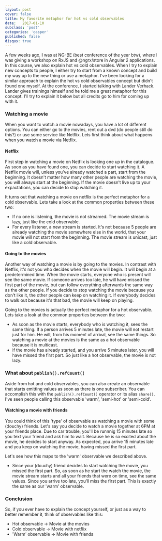 ```yaml
---
layout: post
cover: false
title: My favorite metaphor for hot vs cold observables
date:   2017-01-10
subclass: 'post'
categories: 'casper'
published: false
disqus: true
---
```


A few weeks ago, I was at NG-BE (best conference of the year btw), where I was giving a workshop on RxJS and @ngrx/store in Angular 2 applications. In this course, we also explain hot vs cold observables.
When I try to explain new concepts to people, I either try to start from a known concept and build my way up to the new thing or use a metaphor. I've been looking for a similar approach to explain the hot vs cold observables concept but didn't found one myself.
At the conference, I started talking with Lander Verhack. Lander gives trainings himself and he told me a great metaphor for this concept. I'll try to explain it below but all credits go to him for coming up with it.

### Watching a movie
When you want to watch a movie nowadays, you have a lot of different options. You can either go to the movies, rent out a dvd (do people still do this?) or use some service like Netflix.
Lets first think about what happens when you watch a movie via Netflix.

#### Netflix
First step in watching a movie on Netflix is looking one up in the catalogue. As soon as you have found one, you can decide to start watching it. A Netflix movie will, unless you've already watched a part, start from the beginning. It doesn't matter how many other people are watching the movie, you will always start at the beginning. If the movie doesn't live up to your expactations, you can decide to stop watching it.

It turns out that watching a movie on netflix is the perfect metaphor for a cold observable. Lets take a look at the common properties between these two:

* If no one is listening, the movie is not streamed. The movie stream is lazy, just like the cold observable.
* For every listener, a new stream is started. It's not because 5 people are already watching the movie somewhere else in the world, that your movie will not start from the beginning. The movie stream is unicast, just like a cold observable.

#### Going to the movies
Another way of watching a movie is by going to the movies. In contrast with Netflix, it's not you who decides when the movie will begin. It will begin at a predetermined time. When the movie starts, everyone who is present will see the same movie. If someone arrives too late, he will have missed the first part of the movie, but can follow everything afterwards the same way as the other people. If you decide to stop watching the movie because you don't like it, the other people can keep on watching it. If everybody decides to walk out because it's that bad, the movie will keep on playing.

Going to the movies is actually the perfect metaphor for a hot observable. Lets take a look at the common properties between the two:

* As soon as the movie starts, everybody who is watching it, sees the same thing. If a person arrives 5 minutes late, the movie will not restart just for him. He will, from his moment of arrival, see the same things. So watching a movie at the movies is the same as a hot observable because it is multicast.
* If the movie has already started, and you arrive 5 minutes later, you will have missed the first part. So just like a hot observable, the movie is not lazy.


### What about `publish().refCount()`

Aside from hot and cold observables, you can also create an observable that starts emitting values as soon as there is one subscriber. You can accomplish this with the `publish().refCount()` operator or its alias `share()`. I've seen people calling this observable 'warm', 'semi-hot' or 'semi-cold'.

#### Watching a movie with friends
You could think of this 'type' of observable as watching a movie with some (douchy) friends. Let's say you decide to watch a movie together at 6PM at your friends place. Due to car trouble, you'll be runnnig 15 minutes late so you text your friend and ask him to wait.
Because he is so excited about the movie, he decides to start anyway. As expected, you arrive 15 minutes late and you keep on watching the movie, having missed the first part.

Let's see how this maps to the 'warm' observable we described above.

* Since your (douchy) friend decides to start watching the movie, you missed the first part. So, as soon as he start the watch the movie, the movie stream starts and all your friends that were on time, see the same values. Since you arrive too late, you'll miss the first part. This is exactly the same as our 'warm' observable.

### Conclusion
So, if you ever have to explain the concept yourself, or just as a way to better remember it, think of observables like this:

* Hot observable 		-> 		Movie at the movies
* Cold observable 		-> 		Movie with netflix
* 'Warm' observable 	-> 		Movie with friends
